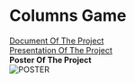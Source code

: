 # Columns Game
[Document Of The Project](https://github.com/IEmreOzkayaI/Columns/files/10855081/Report.docx)
 </br>
 [Presentation Of The Project](https://github.com/IEmreOzkayaI/Columns/files/10855083/PROJECT-3_Columns.pptx)
</br>
<b>Poster Of The Project</b> </br>
![POSTER](https://user-images.githubusercontent.com/72611040/221989987-75078752-d2f4-4bec-8ff2-b185eab5381d.png)
